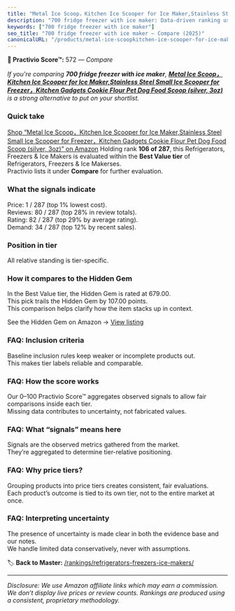 ```yaml
---
title: "Metal Ice Scoop，Kitchen Ice Scooper for Ice Maker,Stainless Steel Small Ice Scooper for Freezer，Kitchen Gadgets Cookie Flour Pet Dog Food Scoop (silver, 3oz)"
description: "700 fridge freezer with ice maker: Data-driven ranking using the Practivio Score™. Positioned by quality, value, demand, findability, momentum."
keywords: ["700 fridge freezer with ice maker"]
seo_title: "700 fridge freezer with ice maker — Compare (2025)"
canonicalURL: "/products/metal-ice-scoopkitchen-ice-scooper-for-ice-makerstainless-steel-small-ice-scooper-for-freezerkitchen-gadgets-cookie-flour-pet-dog-food-scoop-silver-3oz-B0DSL562X6/"
---
```


**🛒 Practivio Score™:** 572 — _Compare_


*If you're comparing **700 fridge freezer with ice maker**, **[Metal Ice Scoop，Kitchen Ice Scooper for Ice Maker,Stainless Steel Small Ice Scooper for Freezer，Kitchen Gadgets Cookie Flour Pet Dog Food Scoop (silver, 3oz)](https://www.amazon.com/dp/B0DSL562X6?tag=practivio-20)** is a strong alternative to put on your shortlist.*
### Quick take
[Shop “Metal Ice Scoop，Kitchen Ice Scooper for Ice Maker,Stainless Steel Small Ice Scooper for Freezer，Kitchen Gadgets Cookie Flour Pet Dog Food Scoop (silver, 3oz)” on Amazon](https://www.amazon.com/dp/B0DSL562X6?tag=practivio-20)
Holding rank **106 of 287**, this Refrigerators, Freezers & Ice Makers is evaluated within the **Best Value tier** of Refrigerators, Freezers & Ice Makerses.  
Practivio lists it under **Compare** for further evaluation.

### What the signals indicate
Price: 1 / 287 (top 1% lowest cost).  
Reviews: 80 / 287 (top 28% in review totals).  
Rating: 82 / 287 (top 29% by average rating).  
Demand: 34 / 287 (top 12% by recent sales).

### Position in tier
All relative standing is tier-specific.

### How it compares to the Hidden Gem
In the Best Value tier, the Hidden Gem is rated at 679.00.  
This pick trails the Hidden Gem by 107.00 points.  
This comparison helps clarify how the item stacks up in context.  

See the Hidden Gem on Amazon → [View listing](https://www.amazon.com/dp/B07Y9S7L29?tag=practivio-20)

### FAQ: Inclusion criteria
Baseline inclusion rules keep weaker or incomplete products out.  
This makes tier labels reliable and comparable.

### FAQ: How the score works
Our 0–100 Practivio Score™ aggregates observed signals to allow fair comparisons inside each tier.  
Missing data contributes to uncertainty, not fabricated values.

### FAQ: What “signals” means here
Signals are the observed metrics gathered from the market.  
They’re aggregated to determine tier-relative positioning.

### FAQ: Why price tiers?
Grouping products into price tiers creates consistent, fair evaluations.  
Each product’s outcome is tied to its own tier, not to the entire market at once.

### FAQ: Interpreting uncertainty
The presence of uncertainty is made clear in both the evidence base and our notes.  
We handle limited data conservatively, never with assumptions.

<!-- Missing template for Compare/CompareWithinPriceClass -->


🏷️ **Back to Master:** [/rankings/refrigerators-freezers-ice-makers/](/rankings/refrigerators-freezers-ice-makers/)

---
_Disclosure: We use Amazon affiliate links which may earn a commission. We don’t display live prices or review counts. Rankings are produced using a consistent, proprietary methodology._
